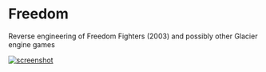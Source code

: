 # Freedom
Reverse engineering of Freedom Fighters (2003) and possibly other Glacier engine games

[![screenshot](https://raw.githubusercontent.com/minexew/Freedom/master/_images/render.jpg)](https://raw.githubusercontent.com/minexew/Freedom/master/_images/render.jpg)
